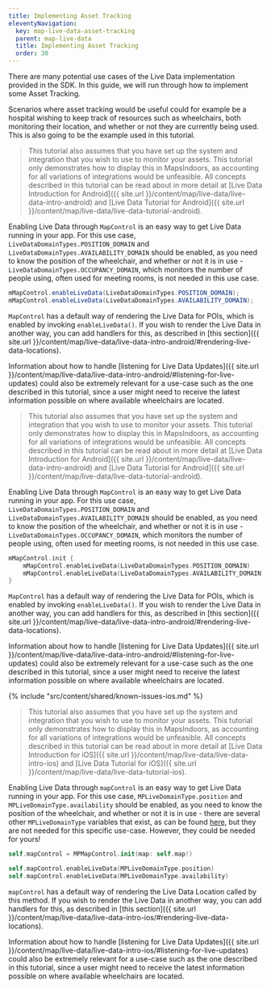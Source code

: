 ```yaml
---
title: Implementing Asset Tracking
eleventyNavigation:
  key: map-live-data-asset-tracking
  parent: map-live-data
  title: Implementing Asset Tracking
  order: 30
---
```


There are many potential use cases of the Live Data implementation provided in the SDK. In this guide, we will run through how to implement some Asset Tracking.

Scenarios where asset tracking would be useful could for example be a hospital wishing to keep track of resources such as wheelchairs, both monitoring their location, and whether or not they are currently being used. This is also going to be the example used in this tutorial.

<mi-tabs>
<mi-tab label="Android - Java" tab-for="java"></mi-tab>
<mi-tab label="Android - Kotlin" tab-for="kotlin"></mi-tab>
<mi-tab label="iOS" tab-for="ios"></mi-tab>
<mi-tab-panel id="java">

> This tutorial also assumes that you have set up the system and integration that you wish to use to monitor your assets. This tutorial only demonstrates how to display this in MapsIndoors, as accounting for all variations of integrations would be unfeasible. All concepts described in this tutorial can be read about in more detail at [Live Data Introduction for Android]({{ site.url }}/content/map/live-data/live-data-intro-android) and [Live Data Tutorial for Android]({{ site.url }}/content/map/live-data/live-data-tutorial-android).

Enabling Live Data through `MapControl` is an easy way to get Live Data running in your app. For this use case, `LiveDataDomainTypes.POSITION_DOMAIN` and `LiveDataDomainTypes.AVAILABILITY_DOMAIN` should be enabled, as you need to know the position of the wheelchair, and whether or not it is in use - `LiveDataDomainTypes.OCCUPANCY_DOMAIN`, which monitors the number of people using, often used for meeting rooms, is not needed in this use case.

```java
mMapControl.enableLiveData(LiveDataDomainTypes.POSITION_DOMAIN);
mMapControl.enableLiveData(LiveDataDomainTypes.AVAILABILITY_DOMAIN);
```

`MapControl` has a default way of rendering the Live Data for POIs, which is enabled by invoking `enableLiveData()`. If you wish to render the Live Data in another way, you can add handlers for this, as described in [this section]({{ site.url }}/content/map/live-data/live-data-intro-android/#rendering-live-data-locations).

Information about how to handle [listening for Live Data Updates]({{ site.url }}/content/map/live-data/live-data-intro-android/#listening-for-live-updates) could also be extremely relevant for a use-case such as the one described in this tutorial, since a user might need to receive the latest information possible on where available wheelchairs are located.

</mi-tab-panel>
<mi-tab-panel id="kotlin">

> This tutorial also assumes that you have set up the system and integration that you wish to use to monitor your assets. This tutorial only demonstrates how to display this in MapsIndoors, as accounting for all variations of integrations would be unfeasible. All concepts described in this tutorial can be read about in more detail at [Live Data Introduction for Android]({{ site.url }}/content/map/live-data/live-data-intro-android) and [Live Data Tutorial for Android]({{ site.url }}/content/map/live-data/live-data-tutorial-android).

Enabling Live Data through `MapControl` is an easy way to get Live Data running in your app. For this use case, `LiveDataDomainTypes.POSITION_DOMAIN` and `LiveDataDomainTypes.AVAILABILITY_DOMAIN` should be enabled, as you need to know the position of the wheelchair, and whether or not it is in use - `LiveDataDomainTypes.OCCUPANCY_DOMAIN`, which monitors the number of people using, often used for meeting rooms, is not needed in this use case.

```kotlin
mMapControl.init {
    mMapControl.enableLiveData(LiveDataDomainTypes.POSITION_DOMAIN)
    mMapControl.enableLiveData(LiveDataDomainTypes.AVAILABILITY_DOMAIN)
}
```

`MapControl` has a default way of rendering the Live Data for POIs, which is enabled by invoking `enableLiveData()`. If you wish to render the Live Data in another way, you can add handlers for this, as described in [this section]({{ site.url }}/content/map/live-data/live-data-intro-android/#rendering-live-data-locations).

Information about how to handle [listening for Live Data Updates]({{ site.url }}/content/map/live-data/live-data-intro-android/#listening-for-live-updates) could also be extremely relevant for a use-case such as the one described in this tutorial, since a user might need to receive the latest information possible on where available wheelchairs are located.

</mi-tab-panel>
<mi-tab-panel id="ios">

<!-- Known Issues -->
{% include "src/content/shared/known-issues-ios.md" %}

> This tutorial also assumes that you have set up the system and integration that you wish to use to monitor your assets. This tutorial only demonstrates how to display this in MapsIndoors, as accounting for all variations of integrations would be unfeasible. All concepts described in this tutorial can be read about in more detail at [Live Data Introduction for iOS]({{ site.url }}/content/map/live-data/live-data-intro-ios) and [Live Data Tutorial for iOS]({{ site.url }}/content/map/live-data/live-data-tutorial-ios).

Enabling Live Data through `mapControl` is an easy way to get Live Data running in your app. For this use case, `MPLiveDomainType.position` and `MPLiveDomainType.availability` should be enabled, as you need to know the position of the wheelchair, and whether or not it is in use - there are several other `MPLiveDomainType` variables that exist, as can be found [here](https://app.mapsindoors.com/mapsindoors/reference/ios/v3/interface_m_p_live_domain_type.html), but they are not needed for this specific use-case. However, they could be needed for yours!

```swift
self.mapControl = MPMapControl.init(map: self.map!)

self.mapControl.enableLiveData(MPLiveDomainType.position)
self.mapControl.enableLiveData(MPLiveDomainType.availability)
```

`mapControl` has a default way of rendering the Live Data Location called by this method. If you wish to render the Live Data in another way, you can add handlers for this, as described in [this section]({{ site.url }}/content/map/live-data/live-data-intro-ios/#rendering-live-data-locations).

Information about how to handle [listening for Live Data Updates]({{ site.url }}/content/map/live-data/live-data-intro-ios/#listening-for-live-updates) could also be extremely relevant for a use-case such as the one described in this tutorial, since a user might need to receive the latest information possible on where available wheelchairs are located.

</mi-tab-panel>
</mi-tabs>
